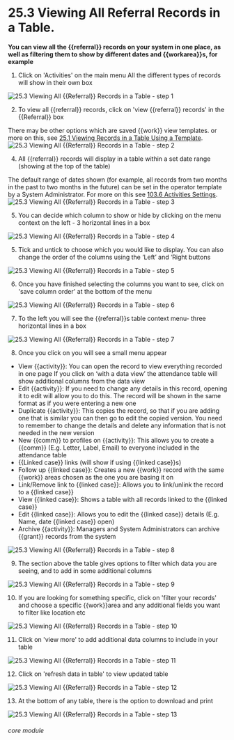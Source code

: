# 25.3 Viewing All Referral Records in a Table.

**You can view all the {{referral}} records on your system in one place, as well as filtering them to show by different dates and {{workarea}}s, for example**

1. Click on &#039;Activities&#039; on the main menu
All the different types of records will show in their own box

![25.3 Viewing All {{Referral}} Records in a Table - step 1](25.3_Viewing_All_Referral_Records_in_a_Table_im_1.png)

2. To view all {{referral}} records, click on &#039;view {{referral}} records&#039; in the {{Referral}} box

There may be other options which are saved {{work}} view templates. or more on this, see [25.1 Viewing Records in a Table Using a Template](/help/index/p/25.1).
![25.3 Viewing All {{Referral}} Records in a Table - step 2](25.3_Viewing_All_Referral_Records_in_a_Table_im_2.png)

4. All {{referral}} records will display in a table within a set date range (showing at the top of the table)

The default range of dates shown (for example, all records from two months in the past to two months in the future) can be set in the operator template by a System Administrator. For more on this see [103.6 Activities Settings](/help/index/p/103.6).
![25.3 Viewing All {{Referral}} Records in a Table - step 3](25.3_Viewing_All_Referral_Records_in_a_Table_im_3.png)

5. You can decide which column to show or hide by clicking on the menu context on the left - 3 horizontal lines in a box

![25.3 Viewing All {{Referral}} Records in a Table - step 4](25.3_Viewing_All_Referral_Records_in_a_Table_im_4.png)

5. Tick and untick to choose which you would like to display.
You can also change the order of the columns using the ‘Left’ and ‘Right buttons

![25.3 Viewing All {{Referral}} Records in a Table - step 5](25.3_Viewing_All_Referral_Records_in_a_Table_im_5.png)

6. Once you have finished selecting the columns you want to see, click on &#039;save column order&#039; at the bottom of the menu

![25.3 Viewing All {{Referral}} Records in a Table - step 6](25.3_Viewing_All_Referral_Records_in_a_Table_im_6.png)

7. To the left you will see the {{referral}}s table context menu- three horizontal lines in a box

![25.3 Viewing All {{Referral}} Records in a Table - step 7](25.3_Viewing_All_Referral_Records_in_a_Table_im_7.png)

8. Once you click on you will see a small menu appear
- View {{activity}}: You can open the record to view everything recorded in one page
If you click on ‘with a data view’ the attendance table will show additional columns from the data view
- Edit {{activity}}: If you need to change any details in this record, opening it to edit will allow you to do this. The record will be shown in the same format as if you were entering a new one
- Duplicate {{activity}}: This copies the record, so that if you are adding one that is similar you can then go to edit the copied version. You need to remember to change the details and delete any information that is not needed in the new version
- New {{comm}} to profiles on {{activity}}: This allows you to create a {{comm}} (E.g. Letter, Label, Email) to everyone included in the attendance table
- {{Linked case}} links (will show if using {{linked case}}s)
- Follow up {{linked case}}: Creates a new {{work}} record with the same {{work}} areas chosen as the one you are basing it on
- Link/Remove link to {{linked case}}: Allows you to link/unlink the record to a {{linked case}}
- View {{linked case}}: Shows a table with all records linked to the {{linked case}}
- Edit {{linked case}}: Allows you to edit the {{linked case}} details (E.g. Name, date {{linked case}} open)
- Archive {{activity}}: Managers and System Administrators can archive {{grant}} records from the system

![25.3 Viewing All {{Referral}} Records in a Table - step 8](25.3_Viewing_All_Referral_Records_in_a_Table_im_8.png)

9. The section above the table gives options to filter which data you are seeing, and to add in some additional columns

![25.3 Viewing All {{Referral}} Records in a Table - step 9](25.3_Viewing_All_Referral_Records_in_a_Table_im_9.png)

10. If you are looking for something specific, click on &#039;filter your records&#039; and choose a specific {{work}}area and any additional fields you want to filter like location etc

![25.3 Viewing All {{Referral}} Records in a Table - step 10](25.3_Viewing_All_Referral_Records_in_a_Table_im_10.png)

11. Click on &#039;view more&#039; to add additional data columns to include in your table

![25.3 Viewing All {{Referral}} Records in a Table - step 11](25.3_Viewing_All_Referral_Records_in_a_Table_im_11.png)

12. Click on &#039;refresh data in table&#039; to view updated table

![25.3 Viewing All {{Referral}} Records in a Table - step 12](25.3_Viewing_All_Referral_Records_in_a_Table_im_12.png)

13. At the bottom of any table, there is the option to download and print

![25.3 Viewing All {{Referral}} Records in a Table - step 13](25.3_Viewing_All_Referral_Records_in_a_Table_im_13.png)




###### core module
